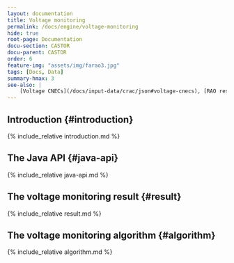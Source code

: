 ```yaml
---
layout: documentation
title: Voltage monitoring
permalink: /docs/engine/voltage-monitoring
hide: true
root-page: Documentation
docu-section: CASTOR
docu-parent: CASTOR
order: 6
feature-img: "assets/img/farao3.jpg"
tags: [Docs, Data]
summary-hmax: 3
see-also: |
    [Voltage CNECs](/docs/input-data/crac/json#voltage-cnecs), [RAO result](docs/output-data/rao-result-json)
---
```


## Introduction {#introduction}
{% include_relative introduction.md %}

## The Java API {#java-api}
{% include_relative java-api.md %}

## The voltage monitoring result {#result}
{% include_relative result.md %}

## The voltage monitoring algorithm {#algorithm}
{% include_relative algorithm.md %}